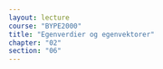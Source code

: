 ```yaml
---
layout: lecture
course: "BYPE2000"
title: "Egenverdier og egenvektorer"
chapter: "02"
section: "06"
---
```

